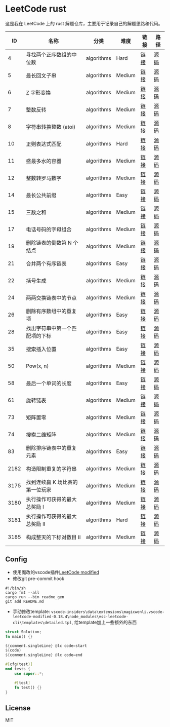 # LeetCode rust

这是我在 LeetCode 上的 rust 解题仓库，主要用于记录自己的解题思路和代码。

| ID | 名称 | 分类 | 难度 | 链接 | 路径 |
|----|------|------|------|------|------|
| 4 | 寻找两个正序数组的中位数 | algorithms | Hard | [链接](https://leetcode.cn/problems/median-of-two-sorted-arrays/description/) | [源码](src/bin/4_寻找两个正序数组的中位数.rs) |
| 5 | 最长回文子串 | algorithms | Medium | [链接](https://leetcode.cn/problems/longest-palindromic-substring/description/) | [源码](src/bin/5_最长回文子串.rs) |
| 6 | Z 字形变换 | algorithms | Medium | [链接](https://leetcode.cn/problems/zigzag-conversion/description/) | [源码](src/bin/6_z-字形变换.rs) |
| 7 | 整数反转 | algorithms | Medium | [链接](https://leetcode.cn/problems/reverse-integer/description/) | [源码](src/bin/7_整数反转.rs) |
| 8 | 字符串转换整数 (atoi) | algorithms | Medium | [链接](https://leetcode.cn/problems/string-to-integer-atoi/description/) | [源码](src/bin/8_字符串转换整数-atoi.rs) |
| 10 | 正则表达式匹配 | algorithms | Hard | [链接](https://leetcode.cn/problems/regular-expression-matching/description/) | [源码](src/bin/10_正则表达式匹配.rs) |
| 11 | 盛最多水的容器 | algorithms | Medium | [链接](https://leetcode.cn/problems/container-with-most-water/description/) | [源码](src/bin/11_盛最多水的容器.rs) |
| 12 | 整数转罗马数字 | algorithms | Medium | [链接](https://leetcode.cn/problems/integer-to-roman/description/) | [源码](src/bin/12_整数转罗马数字.rs) |
| 14 | 最长公共前缀 | algorithms | Easy | [链接](https://leetcode.cn/problems/longest-common-prefix/description/) | [源码](src/bin/14_最长公共前缀.rs) |
| 15 | 三数之和 | algorithms | Medium | [链接](https://leetcode.cn/problems/3sum/description/) | [源码](src/bin/15_三数之和.rs) |
| 17 | 电话号码的字母组合 | algorithms | Medium | [链接](https://leetcode.cn/problems/letter-combinations-of-a-phone-number/description/) | [源码](src/bin/17_电话号码的字母组合.rs) |
| 19 | 删除链表的倒数第 N 个结点 | algorithms | Medium | [链接](https://leetcode.cn/problems/remove-nth-node-from-end-of-list/description/) | [源码](src/bin/19_删除链表的倒数第-n-个结点.rs) |
| 21 | 合并两个有序链表 | algorithms | Easy | [链接](https://leetcode.cn/problems/merge-two-sorted-lists/description/) | [源码](src/bin/21_合并两个有序链表.rs) |
| 22 | 括号生成 | algorithms | Medium | [链接](https://leetcode.cn/problems/generate-parentheses/description/) | [源码](src/bin/22_括号生成.rs) |
| 24 | 两两交换链表中的节点 | algorithms | Medium | [链接](https://leetcode.cn/problems/swap-nodes-in-pairs/description/) | [源码](src/bin/24_两两交换链表中的节点.rs) |
| 26 | 删除有序数组中的重复项 | algorithms | Easy | [链接](https://leetcode.cn/problems/remove-duplicates-from-sorted-array/description/) | [源码](src/bin/26_删除有序数组中的重复项.rs) |
| 28 | 找出字符串中第一个匹配项的下标 | algorithms | Easy | [链接](https://leetcode.cn/problems/find-the-index-of-the-first-occurrence-in-a-string/description/) | [源码](src/bin/28_找出字符串中第一个匹配项的下标.rs) |
| 35 | 搜索插入位置 | algorithms | Easy | [链接](https://leetcode.cn/problems/search-insert-position/description/) | [源码](src/bin/35_搜索插入位置.rs) |
| 50 | Pow(x, n) | algorithms | Medium | [链接](https://leetcode.cn/problems/powx-n/description/) | [源码](src/bin/50_pow-x-n.rs) |
| 58 | 最后一个单词的长度 | algorithms | Easy | [链接](https://leetcode.cn/problems/length-of-last-word/description/) | [源码](src/bin/58_最后一个单词的长度.rs) |
| 61 | 旋转链表 | algorithms | Medium | [链接](https://leetcode.cn/problems/rotate-list/description/) | [源码](src/bin/61_旋转链表.rs) |
| 73 | 矩阵置零 | algorithms | Medium | [链接](https://leetcode.cn/problems/set-matrix-zeroes/description/) | [源码](src/bin/73_矩阵置零.rs) |
| 74 | 搜索二维矩阵 | algorithms | Medium | [链接](https://leetcode.cn/problems/search-a-2d-matrix/description/) | [源码](src/bin/74_搜索二维矩阵.rs) |
| 83 | 删除排序链表中的重复元素 | algorithms | Easy | [链接](https://leetcode.cn/problems/remove-duplicates-from-sorted-list/description/) | [源码](src/bin/83_删除排序链表中的重复元素.rs) |
| 2182 | 构造限制重复的字符串 | algorithms | Medium | [链接](https://leetcode.cn/problems/construct-string-with-repeat-limit/description/) | [源码](src/bin/2182_构造限制重复的字符串.rs) |
| 3175 | 找到连续赢 K 场比赛的第一位玩家 | algorithms | Medium | [链接](https://leetcode.cn/problems/find-the-first-player-to-win-k-games-in-a-row/description/) | [源码](src/bin/3175_找到连续赢-k-场比赛的第一位玩家.rs) |
| 3180 | 执行操作可获得的最大总奖励 I | algorithms | Medium | [链接](https://leetcode.cn/problems/maximum-total-reward-using-operations-i/description/) | [源码](src/bin/3180_执行操作可获得的最大总奖励-i.rs) |
| 3181 | 执行操作可获得的最大总奖励 II | algorithms | Hard | [链接](https://leetcode.cn/problems/maximum-total-reward-using-operations-ii/description/) | [源码](src/bin/3181_执行操作可获得的最大总奖励-ii.rs) |
| 3185 | 构成整天的下标对数目 II | algorithms | Medium | [链接](https://leetcode.cn/problems/count-pairs-that-form-a-complete-day-ii/description/) | [源码](src/bin/3185_构成整天的下标对数目-ii.rs) |


## Config

- 使用魔改的vscode插件[LeetCode modified](https://marketplace.visualstudio.com/items?itemName=magicwenli.vscode-leetcode-modified)
- 修改git pre-commit hook

```shell
#!/bin/sh
cargo fmt --all
cargo run --bin readme_gen
git add README.md
```

- 手动修改template: `vscode-insiders\data\extensions\magicwenli.vscode-leetcode-modified-0.18.4\node_modules\vsc-leetcode-cli\templates\detailed.tpl`, 给template加上一些额外的东西

```rust
struct Solution;
fn main() {}

${comment.singleLine} @lc code=start
${code}
${comment.singleLine} @lc code=end

#[cfg(test)]
mod tests {
    use super::*;

    #[test]
    fn test() {}
}
```

## License

MIT

